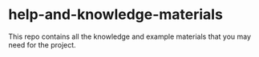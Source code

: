 # help-and-knowledge-materials
This repo contains all the knowledge and example materials that you may need for the project.
